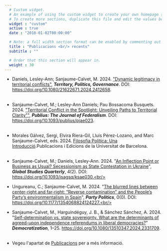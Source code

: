```yaml
---
  # Custom widget.
  # An example of using the custom widget to create your own homepage section.
  # To create more sections, duplicate this file and edit the values below as desired.
  widget : "custom"
  active : true
  date : "2018-01-02T00:00:00"

  # Note: a full width section format can be enabled by commenting out the `title` and `subtitle` with a `#`.
  title : "Publicacions <br/> recents"
  subtitle : ""

  # Order that this section will appear in.
  weight : 30
---
```


* Daniels, Lesley-Ann; Sanjaume-Calvet, M. 2024. ["Dynamic legitimacy in territorial conflicts"](https://www.tandfonline.com/doi/full/10.1080/21622671.2024.2412658), ***Territory, Politics, Governance***. DOI: https://doi.org/10.1080/21622671.2024.2412658. <br/><br/>

* Sanjaume-Calvet, M.; Lesley-Ann Daniels; Pau Bossacoma Busquets. 2024. ["Territorial Conflict in the Spotlight: Unveiling Paths to Territorial Clarity""](https://academic.oup.com/publius/advance-article/doi/10.1093/publius/pjae023/7724058?searchresult=1), ***Publius: The Journal of Federalism***. DOI: https://doi.org/10.1093/publius/pjae023. <br/><br/>

* Morales Gálvez, Sergi, Elvira Riera-Gil, Lluís Pérez-Lozano, and Marc Sanjaume-Calvet, eds. 2024. [Filosofia Política: Una Introducció](https://www.edicions.ub.edu/ficha.aspx?cod=16517).Publicacions i Edicions de la Universitat de Barcelona.<br/><br/>

* Sanjaume-Calvet, M.; Daniels, Lesley-Ann. 2024. "[An Inflection Point or Business as Usual? Secessionism as State Contestation in Ukraine](https://academic.oup.com/isagsq/article/4/2/ksae030/7678794?login=false)", ***Global Studies Quarterly***, 4(2). DOI: https://doi.org/10.1093/isagsq/ksae030.<br/><br/>

* Ungureanu, C.; Sanjaume-Calvet, M. 2024. "[The blurred lines between center-right and far-right: “Reverse contamination” and the People’s Party’s environmentalism in Spain](https://journals.sagepub.com/doi/10.1177/13540688241242275)", ***Party Politics***, 0(0). DOI: https://doi.org/10.1177/1354068824124227.<br/><br/>

* Sanjaume-Calvet, M., Harguindéguy, J. B., & Sánchez Sánchez, A. 2024. "[Self-determination vs. state sovereignty. What are the determinants of agreed-upon independence referendums in liberal democracies?](https://www.tandfonline.com/doi/full/10.1080/13510347.2024.2331709)" ***Democratization***, 1–25. https://doi.org/10.1080/13510347.2024.2331709. <br/><br/>

* Vegeu l'apartat de [Publicacions](/Publications/) per a més informació.<br/><br/>

